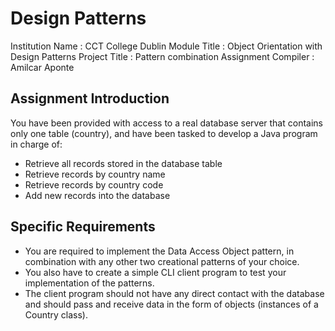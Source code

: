 # Design Patterns 
 Institution Name    : CCT College Dublin
 Module  Title       : Object Orientation with Design Patterns
 Project Title       : Pattern combination
 Assignment Compiler : Amilcar Aponte 


## Assignment Introduction
You have been provided with access to a real database server that contains only one table (country), and have been tasked to develop a Java program in charge of:
* Retrieve all records stored in the database table
* Retrieve records by country name
* Retrieve records by country code
* Add new records into the database

## Specific Requirements
* You are required to implement the Data Access Object pattern, in combination with any other two creational patterns of your choice.
* You also have to create a simple CLI client program to test your implementation of the patterns.
* The client program should not have any direct contact with the database and should pass and receive data in the form of objects (instances of a Country class).




 
